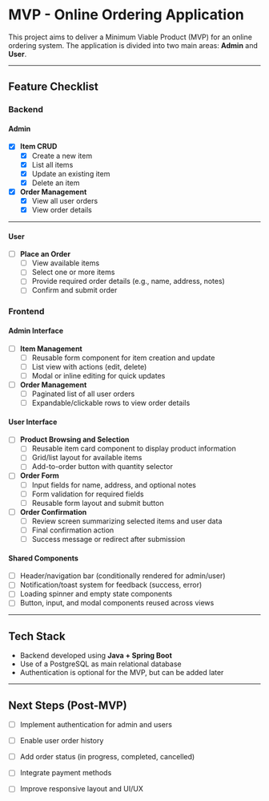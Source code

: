 # MVP - Online Ordering Application

This project aims to deliver a Minimum Viable Product (MVP) for an online ordering system. The application is divided into two main areas: **Admin** and **User**.

---

## Feature Checklist

### Backend
#### Admin

- [x] **Item CRUD**
  - [x] Create a new item
  - [x] List all items
  - [x] Update an existing item
  - [x] Delete an item

- [x] **Order Management**
  - [x] View all user orders
  - [x] View order details

---

#### User

- [ ] **Place an Order**
  - [ ] View available items
  - [ ] Select one or more items
  - [ ] Provide required order details (e.g., name, address, notes)
  - [ ] Confirm and submit order

### Frontend
#### Admin Interface

- [ ] **Item Management**
  - [ ] Reusable form component for item creation and update
  - [ ] List view with actions (edit, delete)
  - [ ] Modal or inline editing for quick updates

- [ ] **Order Management**
  - [ ] Paginated list of all user orders
  - [ ] Expandable/clickable rows to view order details

#### User Interface

- [ ] **Product Browsing and Selection**
  - [ ] Reusable item card component to display product information
  - [ ] Grid/list layout for available items
  - [ ] Add-to-order button with quantity selector

- [ ] **Order Form**
  - [ ] Input fields for name, address, and optional notes
  - [ ] Form validation for required fields
  - [ ] Reusable form layout and submit button

- [ ] **Order Confirmation**
  - [ ] Review screen summarizing selected items and user data
  - [ ] Final confirmation action
  - [ ] Success message or redirect after submission

#### Shared Components

- [ ] Header/navigation bar (conditionally rendered for admin/user)
- [ ] Notification/toast system for feedback (success, error)
- [ ] Loading spinner and empty state components
- [ ] Button, input, and modal components reused across views

---

## Tech Stack

- Backend developed using **Java + Spring Boot**
- Use of a PostgreSQL as main relational database
- Authentication is optional for the MVP, but can be added later

---

## Next Steps (Post-MVP)

- [ ] Implement authentication for admin and users
- [ ] Enable user order history
- [ ] Add order status (in progress, completed, cancelled)
- [ ] Integrate payment methods
- [ ] Improve responsive layout and UI/UX

